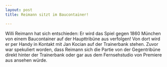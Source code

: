 ```yaml
---
layout: post
title: Reimann sitzt im Baucontainer!

---
```


Willi Reimann hat sich entschieden: Er wird das Spiel gegen 1860 München von einem Baucontainer auf der Haupttribüne aus verfolgen! Von dort wird er per Handy in Kontakt mit Jan Kocian auf der Trainerbank stehen. Zuvor war spekuliert worden, dass Reimann sich die Partie von der Gegentribüne direkt hinter der Trainerbank oder gar aus dem Fernsehstudio von Premiere aus ansehen würde.


